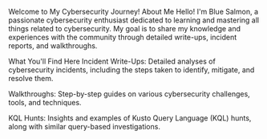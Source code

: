 Welcome to My Cybersecurity Journey!
About Me
Hello! I'm Blue Salmon, a passionate cybersecurity enthusiast dedicated to learning and mastering all things related to cybersecurity. My goal is to share my knowledge and experiences with the community through detailed write-ups, incident reports, and walkthroughs.

What You'll Find Here
Incident Write-Ups: Detailed analyses of cybersecurity incidents, including the steps taken to identify, mitigate, and resolve them.

Walkthroughs: Step-by-step guides on various cybersecurity challenges, tools, and techniques.

KQL Hunts: Insights and examples of Kusto Query Language (KQL) hunts, along with similar query-based investigations.


<!---
thebluetechsalmon/thebluetechsalmon is a ✨ special ✨ repository because its `README.md` (this file) appears on your GitHub profile.
You can click the Preview link to take a look at your changes.
--->
